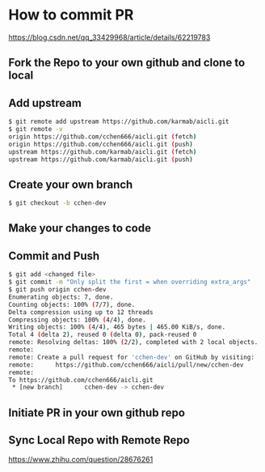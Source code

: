 # How to commit PR

<https://blog.csdn.net/qq_33429968/article/details/62219783>

## Fork the Repo to your own github and clone to local

## Add upstream

~~~bash
$ git remote add upstream https://github.com/karmab/aicli.git
$ git remote -v
origin https://github.com/cchen666/aicli.git (fetch)
origin https://github.com/cchen666/aicli.git (push)
upstream https://github.com/karmab/aicli.git (fetch)
upstream https://github.com/karmab/aicli.git (push)
~~~

## Create your own branch

~~~bash
$ git checkout -b cchen-dev
~~~

## Make your changes to code

## Commit and Push

~~~bash
$ git add <changed file>
$ git commit -m "Only split the first = when overriding extra_args"
$ git push origin cchen-dev
Enumerating objects: 7, done.
Counting objects: 100% (7/7), done.
Delta compression using up to 12 threads
Compressing objects: 100% (4/4), done.
Writing objects: 100% (4/4), 465 bytes | 465.00 KiB/s, done.
Total 4 (delta 2), reused 0 (delta 0), pack-reused 0
remote: Resolving deltas: 100% (2/2), completed with 2 local objects.
remote:
remote: Create a pull request for 'cchen-dev' on GitHub by visiting:
remote:      https://github.com/cchen666/aicli/pull/new/cchen-dev
remote:
To https://github.com/cchen666/aicli.git
 * [new branch]      cchen-dev -> cchen-dev
~~~

## Initiate PR in your own github repo

## Sync Local Repo with Remote Repo

<https://www.zhihu.com/question/28676261>